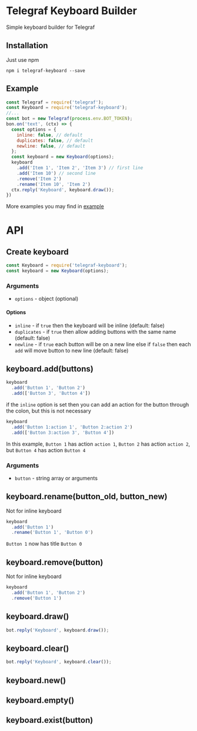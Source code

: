# Telegraf Keyboard Builder
Simple keyboard builder for Telegraf 

## Installation
Just use npm

    npm i telegraf-keyboard --save
    
## Example

```javascript
const Telegraf = require('telegraf');
const Keyboard = require('telegraf-keyboard');
//...
const bot = new Telegraf(process.env.BOT_TOKEN);
bon.on('text', (ctx) => {
  const options = {
    inline: false, // default
    duplicates: false, // default
    newline: false, // default
  };
  const keyboard = new Keyboard(options);
  keyboard
    .add('Item 1', 'Item 2', 'Item 3') // first line
    .add('Item 10') // second line
    .remove('Item 2')
    .rename('Item 10', 'Item 2')
  ctx.reply('Keyboard', keyboard.draw());
})
```

More examples you may find in [example](https://github.com/RealPeha/telegraf-keyboard/tree/master/example)

# API
## Create keyboard
```javascript
const Keyboard = require('telegraf-keyboard');
const keyboard = new Keyboard(options);
```
### Arguments
* `options` - object (optional)

#### Options
* `inline` - if `true` then the keyboard will be inline (default: false)
* `duplicates` - if `true` then allow adding buttons with the same name (default: false)
* `newline` - if `true` each button will be on a new line else if `false` then each `add` will move button to new line (default: false)

## keyboard.add(buttons)
```javascript
keyboard
  .add('Button 1', 'Button 2')
  .add(['Button 3', 'Button 4'])
```
if the `inline` option is set then you can add an action for the button through the colon, but this is not necessary
```javascript
keyboard
  .add('Button 1:action 1', 'Button 2:action 2')
  .add(['Button 3:action 3', 'Button 4'])
```
In this example, `Button 1` has action `action 1`, `Button 2` has action `action 2`, but `Button 4` has action `Button 4`
### Arguments
* `button` - string array or arguments 

## keyboard.rename(button_old, button_new)
Not for inline keyboard
```javascript
keyboard
  .add('Button 1')
  .rename('Button 1', 'Button 0')
```
`Button 1` now has title `Button 0`

## keyboard.remove(button)
Not for inline keyboard
```javascript
keyboard
  .add('Button 1', 'Button 2')
  .remove('Button 1')
```

## keyboard.draw()
```javascript
bot.reply('Keyboard', keyboard.draw());
```

## keyboard.clear()
```javascript
bot.reply('Keyboard', keyboard.clear());
```

## keyboard.new()

## keyboard.empty()

## keyboard.exist(button)
